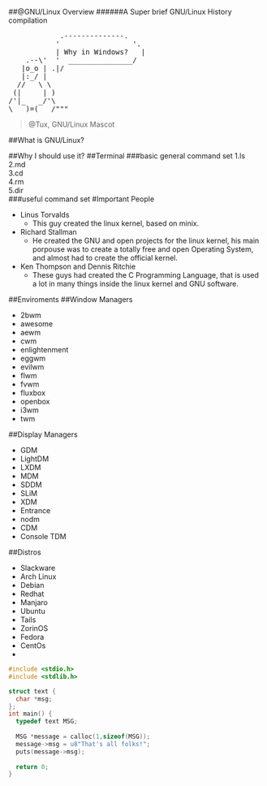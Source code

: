 ##@GNU/Linux Overview
######A Super brief GNU/Linux History compilation

<pre>
            .--------------.
           '                 '. 
           | Why in Windows?   |
    .--\'  '  _______________/
   |o_o | .|/
   |:_/ |
  //   \ \
 (|     | )
/'|_   _/'\
\___)=(___/"""
</pre>
> @Tux, GNU/Linux Mascot

##What is GNU/Linux?

##Why I should use it?
##Terminal
###basic general command set
1.ls<br>
2.md<br>
3.cd<br>
4.rm<br>
5.dir<br>
###useful command set
#Important People
- Linus Torvalds
  - This guy created the linux kernel, based on minix.
- Richard Stallman
  - He created the GNU and open projects for the linux kernel, his main porpouse was to create a totally free and open Operating System, and almost had to create the official kernel.
- Ken Thompson and Dennis Ritchie
  - These guys had created the C Programming Language, that is used a lot in many things inside the linux kernel and GNU software. 

##Enviroments
##Window Managers
- 2bwm
- awesome
- aewm
- cwm
- enlightenment
- eggwm
- evilwm
- flwm
- fvwm
- fluxbox
- openbox
- i3wm
- twm

##Display Managers
- GDM
- LightDM
- LXDM
- MDM
- SDDM
- SLiM
- XDM
- Entrance
- nodm
- CDM
- Console TDM


##Distros
- Slackware
- Arch Linux
- Debian
- Redhat
- Manjaro
- Ubuntu
- Tails
- ZorinOS
- Fedora
- CentOs
- 

```c
#include <stdio.h>
#include <stdlib.h>

struct text {
  char *msg;
};
int main() {
  typedef text MSG;
  
  MSG *message = calloc(1,sizeof(MSG));
  message->msg = u8"That's all folks!";
  puts(message->msg);
  
  return 0;
}
```
